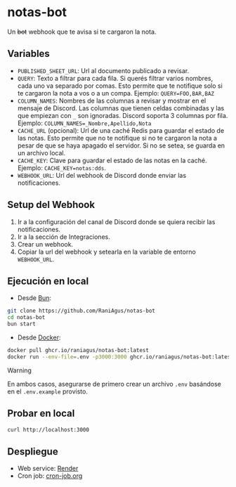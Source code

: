 # notas-bot

Un ~~bot~~ webhook que te avisa si te cargaron la nota.

## Variables

- `PUBLISHED_SHEET_URL`: Url al documento publicado a revisar.
- `QUERY`: Texto a filtrar para cada fila. Si querés filtrar varios nombres,
  cada uno va separado por comas. Esto permite que te notifique solo si te
  cargaron la nota a vos o a un compa. Ejemplo: `QUERY=FOO,BAR,BAZ`
- `COLUMN_NAMES`: Nombres de las columnas a revisar y mostrar en el mensaje de
  Discord. Las columnas que tienen celdas combinadas y las que empiezan con `_`
  son ignoradas. Discord soporta 3 columnas por fila. Ejemplo:
  `COLUMN_NAMES=_Nombre,Apellido,Nota`
- `CACHE_URL` (opcional): Url de una caché Redis para guardar el estado de las
  notas. Esto permite que no te notifique si no te cargaron la nota a pesar de
  que se haya apagado el servidor. Si no se setea, se guarda en un archivo
  local.
- `CACHE_KEY`: Clave para guardar el estado de las notas en la caché. Ejemplo:
  `CACHE_KEY=notas:dds`.
- `WEBHOOK_URL`: Url del webhook de Discord donde enviar las notificaciones.

## Setup del Webhook

1. Ir a la configuración del canal de Discord donde se quiera recibir las
   notificaciones.
2. Ir a la sección de Integraciones.
3. Crear un webhook.
4. Copiar la url del webhook y setearla en la variable de entorno `WEBHOOK_URL`.

## Ejecución en local

- Desde [Bun](https://bun.sh/):

```bash
git clone https://github.com/RaniAgus/notas-bot
cd notas-bot
bun start
```

- Desde [Docker](https://docs.docker.com/get-docker/):

```bash
docker pull ghcr.io/raniagus/notas-bot:latest
docker run --env-file=.env -p3000:3000 ghcr.io/raniagus/notas-bot:latest
```

> [!WARNING]
> En ambos casos, asegurarse de primero crear un archivo `.env` basándose en
> el `.env.example` provisto.

## Probar en local

```bash
curl http://localhost:3000
```

## Despliegue

- Web service: [Render](https://render.com/)
- Cron job: [cron-job.org](https://cron-job.org/)
